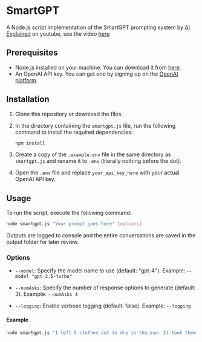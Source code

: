 # SmartGPT

A Node.js script implementation of the SmartGPT prompting system by [AI Explained](https://www.youtube.com/@ai-explained-) on youtube, see the video [here](https://www.youtube.com/watch?v=wVzuvf9D9BU)

## Prerequisites

- Node.js installed on your machine. You can download it from [here](https://nodejs.org/en/download/).
- An OpenAI API key. You can get one by signing up on the [OpenAI platform](https://beta.openai.com/signup/).

## Installation

1. Clone this repository or download the files.

2. In the directory containing the `smartgpt.js` file, run the following command to install the required dependencies:

   ```bash
   npm install
   ```

3. Create a copy of the `.example.env` file in the same directory as `smartgpt.js` and rename it to `.env` (literally nothing before the dot).

4. Open the `.env` file and replace `your_api_key_here` with your actual OpenAI API key.

## Usage

To run the script, execute the following command:

```bash
node smartgpt.js "Your prompt goes here" [options]
```

Outputs are logged to console and the entire conversations are saved in the output folder for later review.

### Options

- `--model`: Specify the model name to use (default: "gpt-4").
   Example: `--model "gpt-3.5-turbo"`

- `--numAsks`: Specify the number of response options to generate (default: 3).
   Example: `--numAsks 4`

- `--logging`: Enable verbose logging (default: false).
   Example: `--logging`

#### Example

```bash
node smartgpt.js "I left 5 clothes out to dry in the sun. It took them 5 hours to dry completely. How long would it take to dry 30 clothes?" --model "gpt-3.5-turbo" --numAsks 4 --logging
```


